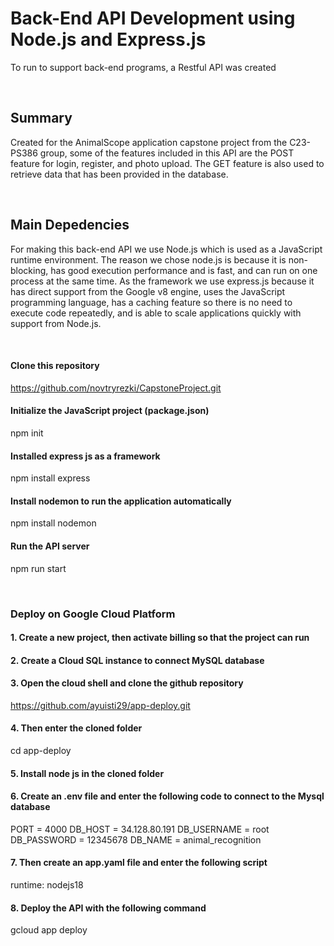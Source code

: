 # Back-End API Development using Node.js and Express.js

To run to support back-end programs, a Restful API was created

<br>

## Summary

Created for the AnimalScope application capstone project from the C23-PS386 group, some of the features included in this API are the POST feature for login, register, and photo upload. The GET feature is also used to retrieve data that has been provided in the database.

<br>

## Main Depedencies

For making this back-end API we use Node.js which is used as a JavaScript runtime environment. The reason we chose node.js is because it is non-blocking, has good execution performance and is fast, and can run on one process at the same time.
As the framework we use express.js because it has direct support from the Google v8 engine, uses the JavaScript programming language, has a caching feature so there is no need to execute code repeatedly, and is able to scale applications quickly with support from Node.js.

<br>

#### Clone this repository

https://github.com/novtryrezki/CapstoneProject.git

#### Initialize the JavaScript project (package.json)

npm init

#### Installed express js as a framework

npm install express

#### Install nodemon to run the application automatically

npm install nodemon

#### Run the API server

npm run start

<br>

### Deploy on Google Cloud Platform

#### 1. Create a new project, then activate billing so that the project can run

#### 2. Create a Cloud SQL instance to connect MySQL database

#### 3. Open the cloud shell and clone the github repository

https://github.com/ayuisti29/app-deploy.git

#### 4. Then enter the cloned folder

cd app-deploy

#### 5. Install node js in the cloned folder

#### 6. Create an .env file and enter the following code to connect to the Mysql database

PORT = 4000
DB_HOST = 34.128.80.191
DB_USERNAME = root
DB_PASSWORD = 12345678
DB_NAME = animal_recognition

#### 7. Then create an app.yaml file and enter the following script

runtime: nodejs18

#### 8. Deploy the API with the following command

gcloud app deploy
